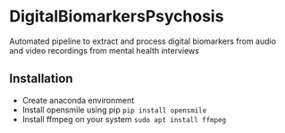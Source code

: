 # DigitalBiomarkersPsychosis
Automated pipeline to extract and process digital biomarkers from audio and video recordings from mental health interviews

## Installation

* Create anaconda environment
* Install opensmile using pip `pip install opensmile`
* Install ffmpeg on your system `sudo apt install ffmpeg`
